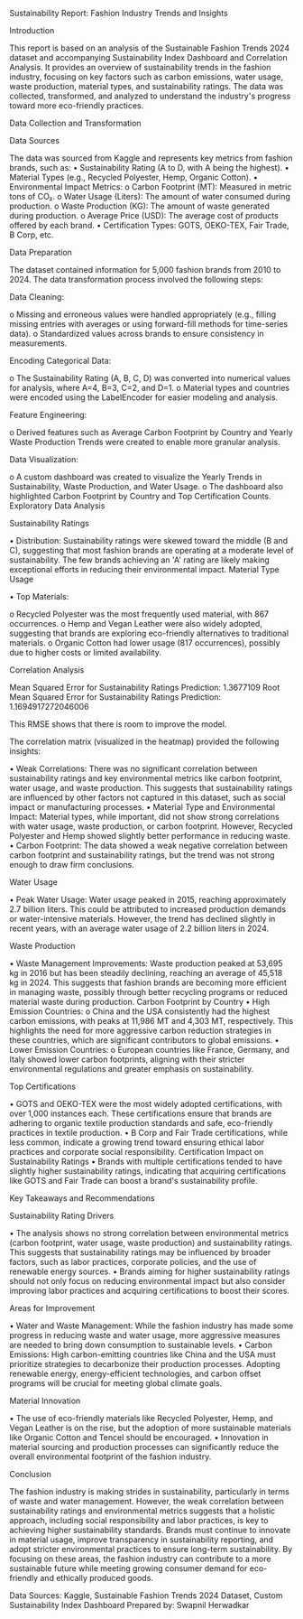 Sustainability Report: Fashion Industry Trends and Insights

Introduction

This report is based on an analysis of the Sustainable Fashion Trends 2024 dataset and accompanying Sustainability Index Dashboard and Correlation Analysis. It provides an overview of sustainability trends in the fashion industry, focusing on key factors such as carbon emissions, water usage, waste production, material types, and sustainability ratings. The data was collected, transformed, and analyzed to understand the industry's progress toward more eco-friendly practices.

Data Collection and Transformation

Data Sources

The data was sourced from Kaggle and represents key metrics from fashion brands, such as:
•	Sustainability Rating (A to D, with A being the highest).
•	Material Types (e.g., Recycled Polyester, Hemp, Organic Cotton).
•	Environmental Impact Metrics:
o	Carbon Footprint (MT): Measured in metric tons of CO₂.
o	Water Usage (Liters): The amount of water consumed during production.
o	Waste Production (KG): The amount of waste generated during production.
o	Average Price (USD): The average cost of products offered by each brand.
•	Certification Types: GOTS, OEKO-TEX, Fair Trade, B Corp, etc.

Data Preparation

The dataset contained information for 5,000 fashion brands from 2010 to 2024. The data transformation process involved the following steps:

Data Cleaning:
   
o	Missing and erroneous values were handled appropriately (e.g., filling missing entries with averages or using forward-fill methods for time-series data).
o	Standardized values across brands to ensure consistency in measurements.

Encoding Categorical Data:

o	The Sustainability Rating (A, B, C, D) was converted into numerical values for analysis, where A=4, B=3, C=2, and D=1.
o	Material types and countries were encoded using the LabelEncoder for easier modeling and analysis.

Feature Engineering:

o	Derived features such as Average Carbon Footprint by Country and Yearly Waste Production Trends were created to enable more granular analysis.

Data Visualization:

o	A custom dashboard was created to visualize the Yearly Trends in Sustainability, Waste Production, and Water Usage.
o	The dashboard also highlighted Carbon Footprint by Country and Top Certification Counts.
Exploratory Data Analysis

Sustainability Ratings

•	Distribution: Sustainability ratings were skewed toward the middle (B and C), suggesting that most fashion brands are operating at a moderate level of sustainability. The few brands achieving an 'A' rating are likely making exceptional efforts in reducing their environmental impact.
Material Type Usage

•	Top Materials:

o	Recycled Polyester was the most frequently used material, with 867 occurrences.
o	Hemp and Vegan Leather were also widely adopted, suggesting that brands are exploring eco-friendly alternatives to traditional materials.
o	Organic Cotton had lower usage (817 occurrences), possibly due to higher costs or limited availability.



Correlation Analysis

Mean Squared Error for Sustainability Ratings Prediction: 1.3677109
Root Mean Squared Error for Sustainability Ratings Prediction: 1.1694917272046006

This RMSE shows that there is room to improve the model.

The correlation matrix (visualized in the heatmap) provided the following insights:

•	Weak Correlations: There was no significant correlation between sustainability ratings and key environmental metrics like carbon footprint, water usage, and waste production. This suggests that sustainability ratings are influenced by other factors not captured in this dataset, such as social impact or manufacturing processes.
•	Material Type and Environmental Impact: Material types, while important, did not show strong correlations with water usage, waste production, or carbon footprint. However, Recycled Polyester and Hemp showed slightly better performance in reducing waste.
•	Carbon Footprint: The data showed a weak negative correlation between carbon footprint and sustainability ratings, but the trend was not strong enough to draw firm conclusions.

Water Usage

•	Peak Water Usage: Water usage peaked in 2015, reaching approximately 2.7 billion liters. This could be attributed to increased production demands or water-intensive materials. However, the trend has declined slightly in recent years, with an average water usage of 2.2 billion liters in 2024.

Waste Production

•	Waste Management Improvements: Waste production peaked at 53,695 kg in 2016 but has been steadily declining, reaching an average of 45,518 kg in 2024. This suggests that fashion brands are becoming more efficient in managing waste, possibly through better recycling programs or reduced material waste during production.
Carbon Footprint by Country
•	High Emission Countries:
o	China and the USA consistently had the highest carbon emissions, with peaks at 11,986 MT and 4,303 MT, respectively. This highlights the need for more aggressive carbon reduction strategies in these countries, which are significant contributors to global emissions.
•	Lower Emission Countries:
o	European countries like France, Germany, and Italy showed lower carbon footprints, aligning with their stricter environmental regulations and greater emphasis on sustainability.

Top Certifications

•	GOTS and OEKO-TEX were the most widely adopted certifications, with over 1,000 instances each. These certifications ensure that brands are adhering to organic textile production standards and safe, eco-friendly practices in textile production.
•	B Corp and Fair Trade certifications, while less common, indicate a growing trend toward ensuring ethical labor practices and corporate social responsibility.
Certification Impact on Sustainability Ratings
•	Brands with multiple certifications tended to have slightly higher sustainability ratings, indicating that acquiring certifications like GOTS and Fair Trade can boost a brand's sustainability profile. 

Key Takeaways and Recommendations

Sustainability Rating Drivers

•	The analysis shows no strong correlation between environmental metrics (carbon footprint, water usage, waste production) and sustainability ratings. This suggests that sustainability ratings may be influenced by broader factors, such as labor practices, corporate policies, and the use of renewable energy sources.
•	Brands aiming for higher sustainability ratings should not only focus on reducing environmental impact but also consider improving labor practices and acquiring certifications to boost their scores.

Areas for Improvement

•	Water and Waste Management: While the fashion industry has made some progress in reducing waste and water usage, more aggressive measures are needed to bring down consumption to sustainable levels.
•	Carbon Emissions: High carbon-emitting countries like China and the USA must prioritize strategies to decarbonize their production processes. Adopting renewable energy, energy-efficient technologies, and carbon offset programs will be crucial for meeting global climate goals.

Material Innovation

•	The use of eco-friendly materials like Recycled Polyester, Hemp, and Vegan Leather is on the rise, but the adoption of more sustainable materials like Organic Cotton and Tencel should be encouraged.
•	Innovation in material sourcing and production processes can significantly reduce the overall environmental footprint of the fashion industry.

Conclusion

The fashion industry is making strides in sustainability, particularly in terms of waste and water management. However, the weak correlation between sustainability ratings and environmental metrics suggests that a holistic approach, including social responsibility and labor practices, is key to achieving higher sustainability standards. Brands must continue to innovate in material usage, improve transparency in sustainability reporting, and adopt stricter environmental practices to ensure long-term sustainability.
By focusing on these areas, the fashion industry can contribute to a more sustainable future while meeting growing consumer demand for eco-friendly and ethically produced goods.

Data Sources: Kaggle, Sustainable Fashion Trends 2024 Dataset, Custom Sustainability Index Dashboard
Prepared by: Swapnil Herwadkar



